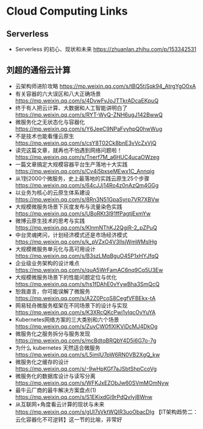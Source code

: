 # Cloud Computing Links

## Serverless
- Serverless 的初心、现状和未来 https://zhuanlan.zhihu.com/p/153342531

## 刘超的通俗云计算
- 云架构师进阶攻略
https://mp.weixin.qq.com/s/tBQ5tjSqk94_AtrgYgO0xA
- 有关容器的六大误区和八大正确场景
https://mp.weixin.qq.com/s/4DvwFvJoJTTkrADcaEKpuQ
- 终于有人把云计算、大数据和人工智能讲明白了
https://mp.weixin.qq.com/s/RYT-WyQ-ZNH6ugJ142BwwQ
- 微服务化之无状态化与容器化
https://mp.weixin.qq.com/s/Y6JeeC9NPaFvyhpQ0hwWug
- 不是技术也能看懂云原生
https://mp.weixin.qq.com/s/csY8T02Ck8bnE3vVcZxVjQ
- 读完这篇文章，就再也不怕遇到网络问题啦！
https://mp.weixin.qq.com/s/Tnerf7M_a6HUC4ucaOWzeg
- 一篇文章搞定大规模容器平台生产落地十大实践
https://mp.weixin.qq.com/s/Cv4i5bxseMEwx1C_Annqig
- 从1到2000个微服务，史上最落地的实践云原生25个步骤
https://mp.weixin.qq.com/s/64cJJj14Ro4z0nAzQm4GGg
- 以业务为核心的云原生体系建设
https://mp.weixin.qq.com/s/8Rn3N51GpaSyrp7VR7XBVw
- 大规模微服务场景下灰度发布与流量染色实践
https://mp.weixin.qq.com/s/UBoRKt3l91ffPagtjExmYw
- 微博云原生技术的思考与实践
https://mp.weixin.qq.com/s/KlnmNThKJ2QgiR-2_pZPuQ
- 中台灵魂拷问，计划经济模式还是市场经济模式
https://mp.weixin.qq.com/s/k_pVZxO4V3IlsjWmWMslHg
- 大规模微服务单元化与高可用设计
https://mp.weixin.qq.com/s/B3szLMqBguO45P1xHYJfqQ
- 企业级业务架构的设计难点
https://mp.weixin.qq.com/s/quA5WrFamAC6nq9Cq5U3Ew
- 大规模微服务场景下的性能问题定位与优化
https://mp.weixin.qq.com/s/hs1fDAhE0vYywBha3SmQcQ
- 恕我直言，你可能误解了微服务
https://mp.weixin.qq.com/s/A2Z0PcoS8CegfVFBEkx-tA
- 网易轻舟微服务框架在不同场景下的设计与实现
https://mp.weixin.qq.com/s/K3XRcQKcPwi1vlqcOvYuYA
- Kubernetes网络方案的三大类别和六个场景
https://mp.weixin.qq.com/s/ZuyCW0flXIKViDcMJ4DkOg
- 微服务化之服务拆分与服务发现
https://mp.weixin.qq.com/s/mcBdtqBRQbY4D5i6G7o-7g
- 为什么 kubernetes 天然适合微服务
https://mp.weixin.qq.com/s/L5imIU7pW6RN0VB2XgQ_kw
- 微服务化之缓存的设计
https://mp.weixin.qq.com/s/-9wHpKGf7aJSbtShpCcoVg
- 微服务化的数据库设计与读写分离
https://mp.weixin.qq.com/s/WFKJxEZObJw60SVmMOmNyw
- 最牛云厂商的最牛解决方案盘点(1)
https://mp.weixin.qq.com/s/S1EKixdGi9rPdQvIyjBWnw
- 从互联网+角度看云计算的现状与未来
https://mp.weixin.qq.com/s/gUl7sVktWQIR3uoObacDIg 【IT架构趋势二：云化容器化不可逆转】这一节的比喻，非常好
